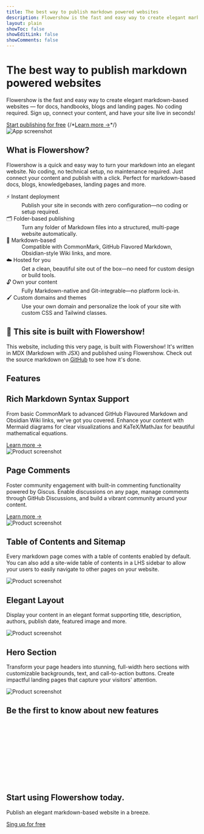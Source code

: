 ```yaml
---
title: The best way to publish markdown powered websites
description: Flowershow is the fast and easy way to create elegant markdown-based websites — for docs, handbooks, blogs and landing pages. No coding required. Sign up, connect your content, and have your site live in seconds!
layout: plain
showToc: false
showEditLink: false
showComments: false
---
```


<div className="bg-white py-12 sm:py-24">
  <div className="mx-auto max-w-7xl px-6 lg:px-8">
    <div className="mx-auto max-w-3xl text-center">
      <h1 className="text-balance text-5xl font-semibold tracking-tight text-gray-900 sm:text-6xl">The best way to publish markdown powered websites</h1>
      <p className="mt-8 text-pretty text-lg font-medium text-gray-500 sm:text-xl/8">Flowershow is the fast and easy way to create elegant markdown-based websites — for docs, handbooks, blogs and landing pages. No coding required. Sign up, connect your content, and have your site live in seconds!</p>
      <div className="mt-10 flex items-center justify-center gap-x-6">
        <a
          href="https://cloud.flowershow.app/"
          className="rounded-md bg-orange-400 px-3.5 py-2.5 text-sm font-semibold text-white shadow hover:bg-orange-300"
        >Start publishing for free</a>
        {/*<a href="#" className="text-sm/6 font-semibold text-gray-900">Learn more <span aria-hidden="true">→</span></a>*/}
      </div>
    </div>
    <div className="mt-16 flow-root sm:mt-24">
      <div className="-m-2 rounded-xl bg-gray-900/5 p-2 ring-1 ring-inset ring-gray-900/10 lg:-m-4 lg:rounded-2xl lg:p-4">
        <img
          alt="App screenshot"
          src="/_r/-/assets/hero.png"
          width={2432}
          height={1442}
          className="rounded-md shadow-2xl ring-1 ring-gray-900/10"
        />
      </div>
    </div>
  </div>
</div>

<div className="bg-white py-8 sm:py-12">
  <div className="mx-auto max-w-7xl px-6 lg:px-8">
    <div className="mx-auto max-w-3xl lg:text-center">
      <h2 className="mt-2 text-pretty text-4xl font-semibold tracking-tight text-gray-900 sm:text-5xl lg:text-balance">What is Flowershow?</h2>
      <p className="mt-6 text-lg/8 text-gray-600">Flowershow is a quick and easy way to turn your markdown into an elegant website. No coding, no technical setup, no maintenance required. Just connect your content and publish with a click. Perfect for markdown-based docs, blogs, knowledgebases, landing pages and more.</p>
    </div>
    <div className="mx-auto mt-16 max-w-3xl sm:mt-20 lg:mt-24 lg:max-w-5xl">
      <dl className="grid grid-cols-1 gap-x-8 gap-y-10 sm:grid-cols-2 lg:grid-cols-3 lg:gap-y-16">
        <div>
          <dt className="font-semibold text-gray-900">
            ⚡️ Instant deployment
          </dt>
          <dd className="mt-2 text-gray-600">
            Publish your site in seconds with zero configuration—no coding or setup required.
          </dd>
        </div>
        <div>
          <dt className="font-semibold text-gray-900">
            🗂️ Folder-based publishing
          </dt>
          <dd className="mt-2 text-gray-600">
            Turn any folder of Markdown files into a structured, multi-page website automatically.
          </dd>
        </div>
        <div>
          <dt className="font-semibold text-gray-900">
            📠 Markdown-based
          </dt>
          <dd className="mt-2 text-gray-600">
            Compatible with CommonMark, GitHub Flavored Markdown, Obsidian-style Wiki links, and more.
          </dd>
        </div>
        <div>
          <dt className="font-semibold text-gray-900">
            ☁️ Hosted for you
          </dt>
          <dd className="mt-2 text-gray-600">
            Get a clean, beautiful site out of the box—no need for custom design or build tools.
          </dd>
        </div>
        <div>
          <dt className="font-semibold text-gray-900">
            🔓 Own your content
          </dt>
          <dd className="mt-2 text-gray-600">
            Fully Markdown-native and Git-integrable—no platform lock-in.
          </dd>
        </div>
        <div>
          <dt className="font-semibold text-gray-900">
            🖌️ Custom domains and themes
          </dt>
          <dd className="mt-2 text-gray-600">
            Use your own domain and personalize the look of your site with custom CSS and Tailwind classes.
          </dd>
        </div>
      </dl>
    </div>
  </div>
</div>


<div className="bg-orange-50 py-12 sm:py-24 my-12">
  <div className="mx-auto max-w-7xl px-6 lg:px-8">
    <div className="mx-auto max-w-3xl lg:text-center">
      <h2 className="mt-2 text-pretty text-3xl font-semibold tracking-tight text-gray-900 sm:text-4xl lg:text-balance">💐 This site is built with Flowershow!</h2>
      <p className="mt-6 text-lg/8 text-gray-600">This website, including this very page, is built with Flowershow! It's written in MDX (Markdown with JSX) and published using Flowershow. Check out the source markdown on <a href="https://github.com/flowershow/flowershow-app" className="text-orange-400 hover:text-orange-300">GitHub</a> to see how it's done.</p>
    </div>
  </div>
</div>

<div className="overflow-hidden bg-white py-8 sm:py-12">
  <div className="mx-auto max-w-7xl px-6 lg:px-8">
    <h2 className="mt-2 text-pretty text-4xl font-semibold tracking-tight text-gray-900 sm:text-5xl lg:text-balance">Features</h2>
    <div className="mx-auto grid max-w-2xl grid-cols-1 gap-x-8 gap-y-16 sm:gap-y-20 lg:mx-0 lg:max-w-none lg:grid-cols-2">
      <div className="lg:ml-auto lg:pl-4 lg:pt-4">
        <div className="lg:max-w-lg">
          <h2 className="mt-2 text-pretty text-4xl font-semibold tracking-tight text-gray-900 sm:text-5xl">Rich Markdown Syntax Support</h2>
          <p className="mt-6 text-lg/8 text-gray-600">From basic CommonMark to advanced GitHub Flavoured Markdown and Obsidian Wiki links, we've got you covered. Enhance your content with Mermaid diagrams for clear visualizations and KaTeX/MathJax for beautiful mathematical equations.</p>
          <a href="/docs/syntax" className="inline-block mt-4 text-lg/6 font-semibold text-gray-900 underline">Learn more <span aria-hidden="true">→</span></a>
        </div>
      </div>
      <div className="flex items-start justify-end lg:order-first">
        <img
          alt="Product screenshot"
          src="/_r/-/assets/syntax.png"
          width={2432}
          height={1442}
          className="w-[48rem] max-w-none rounded-xl shadow-xl ring-1 ring-gray-400/10 sm:w-[57rem]"
        />
      </div>
    </div>
  </div>
</div>

<div className="overflow-hidden bg-white py-8 sm:py-12">
  <div className="mx-auto max-w-7xl px-6 lg:px-8">
    <div className="mx-auto grid max-w-2xl grid-cols-1 gap-x-8 gap-y-16 sm:gap-y-20 lg:mx-0 lg:max-w-none lg:grid-cols-2">
      <div className="lg:pr-8 lg:pt-4">
        <div className="lg:max-w-lg">
          <h2 className="mt-2 text-pretty text-4xl font-semibold tracking-tight text-gray-900 sm:text-5xl">Page Comments</h2>
          <p className="mt-6 text-lg/8 text-gray-600">Foster community engagement with built-in commenting functionality powered by Giscus. Enable discussions on any page, manage comments through GitHub Discussions, and build a vibrant community around your content.</p>
          <a href="/docs/comments" className="inline-block mt-4 text-lg/6 font-semibold text-gray-900 underline">Learn more <span aria-hidden="true">→</span></a>
        </div>
      </div>
      <img
        alt="Product screenshot"
        src="/_r/-/assets/comments.png"
        width={2432}
        height={1442}
        className="w-[48rem] max-w-none rounded-xl shadow-xl ring-1 ring-gray-400/10 sm:w-[57rem] md:-ml-4 lg:-ml-0"
      />
    </div>
  </div>
</div>

<div className="overflow-hidden bg-white py-8 sm:py-12">
  <div className="mx-auto max-w-7xl px-6 lg:px-8">
    <div className="mx-auto grid max-w-2xl grid-cols-1 gap-x-8 gap-y-16 sm:gap-y-20 lg:mx-0 lg:max-w-none lg:grid-cols-2">
      <div className="lg:ml-auto lg:pl-4 lg:pt-4">
        <div className="lg:max-w-lg">
          <h2 className="mt-2 text-pretty text-4xl font-semibold tracking-tight text-gray-900 sm:text-5xl">Table of Contents and Sitemap</h2>
          <p className="mt-6 text-lg/8 text-gray-600">Every markdown page comes with a table of contents enabled by default. You can also add a site-wide table of contents in a LHS sidebar to allow your users to easily navigate to other pages on your website.</p>
        </div>
      </div>
      <div className="flex items-start justify-end lg:order-first">
        <img
          alt="Product screenshot"
          src="/_r/-/assets/toc_and_sitemap.png"
          width={2432}
          height={1442}
          className="w-[48rem] max-w-none rounded-xl shadow-xl ring-1 ring-gray-400/10 sm:w-[57rem]"
        />
      </div>
    </div>
  </div>
</div>

<div className="overflow-hidden bg-white py-8 sm:py-12">
  <div className="mx-auto max-w-7xl px-6 lg:px-8">
    <div className="mx-auto grid max-w-2xl grid-cols-1 gap-x-8 gap-y-16 sm:gap-y-20 lg:mx-0 lg:max-w-none lg:grid-cols-2">
      <div className="lg:pr-8 lg:pt-4">
        <div className="lg:max-w-lg">
          <h2 className="mt-2 text-pretty text-4xl font-semibold tracking-tight text-gray-900 sm:text-5xl">Elegant Layout</h2>
          <p className="mt-6 text-lg/8 text-gray-600">Display your content in an elegant format supporting title, description, authors, publish date, featured image and more.</p>
        </div>
      </div>
      <img
        alt="Product screenshot"
        src="/_r/-/assets/page_header.png"
        width={2432}
        height={1442}
        className="w-[48rem] max-w-none rounded-xl shadow-xl ring-1 ring-gray-400/10 sm:w-[57rem] md:-ml-4 lg:-ml-0"
      />
    </div>
  </div>
</div>


<div className="overflow-hidden bg-white py-8 sm:py-12">
  <div className="mx-auto max-w-7xl px-6 lg:px-8">
    <div className="mx-auto grid max-w-2xl grid-cols-1 gap-x-8 gap-y-16 sm:gap-y-20 lg:mx-0 lg:max-w-none lg:grid-cols-2">
      <div className="lg:ml-auto lg:pl-4 lg:pt-4">
        <div className="lg:max-w-lg">
          <h2 className="mt-2 text-pretty text-4xl font-semibold tracking-tight text-gray-900 sm:text-5xl">Hero Section</h2>
          <p className="mt-6 text-lg/8 text-gray-600">Transform your page headers into stunning, full-width hero sections with customizable backgrounds, text, and call-to-action buttons. Create impactful landing pages that capture your visitors' attention.</p>
        </div>
      </div>
      <div className="flex items-start justify-end lg:order-first">
        <img
          alt="Product screenshot"
          src="/_r/-/assets/hero-layout.png"
          width={2432}
          height={1442}
          className="w-[48rem] max-w-none rounded-xl shadow-xl ring-1 ring-gray-400/10 sm:w-[57rem]"
        />
      </div>
    </div>
  </div>
</div>

<div className="bg-white py-12 sm:py-24 my-12">
  <div className="mx-auto max-w-7xl px-6 lg:px-8">
      <h2 className="mb-4 text-pretty text-balance text-4xl font-semibold tracking-tight text-gray-900 sm:mb-6 sm:text-5xl">Be the first to know about new features</h2>
      <iframe data-tally-src="https://tally.so/embed/mYy8k6?alignLeft=1&hideTitle=1&transparentBackground=1&dynamicHeight=1" width="100%" height="157" frameBorder="0" marginHeight="0" marginWidth="0" title="Want product news and updates? Sign up for our newsletter."></iframe>
      <script async src="https://tally.so/widgets/embed.js"></script>
  </div>
</div>

<div className="bg-slate-900 mt-16 sm:mt-20 md:mt-24">
  <div className="px-6 py-24 sm:px-6 sm:py-32 lg:px-8">
    <div className="mx-auto max-w-2xl text-center">
      <h2 className="text-balance text-4xl font-semibold tracking-tight text-white sm:text-5xl">Start using Flowershow today.</h2>
      <p className="mx-auto mt-6 max-w-xl text-pretty text-lg/8 text-slate-100">Publish an elegant markdown-based website in a breeze.</p>
      <div className="mt-10 flex items-center justify-center gap-x-6">
        <a
          href="https://cloud.flowershow.app/"
          className="rounded-md bg-white px-3.5 py-2.5 text-sm font-semibold text-slate-900 shadow hover:bg-primary-faint"
        >Sing up for free</a>
      </div>
    </div>
  </div>
</div>
